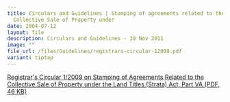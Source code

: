 ```yaml
---
title: Circulars and Guidelines | Stamping of agreements related to the
  Collective Sale of Property under
date: 2004-07-12
layout: file
description: Circulars and Guidelines - 30 Nov 2011
image: ""
file_url: /files/Guidelines/registrars-circular-12009.pdf
variant: tiptap
---
```

[Registrar's Circular 1/2009 on Stamping of Agreements  Related to the Collective Sale of Property under the Land Titles (Strata) Act, Part VA (PDF, 46 KB)](/files/News/20090202141031211.pdf)